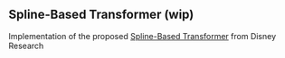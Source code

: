 ## Spline-Based Transformer (wip)

Implementation of the proposed <a href="https://www.youtube.com/watch?v=AzolLlIbKhg">Spline-Based Transformer</a> from Disney Research

